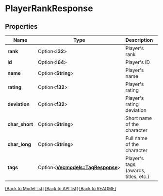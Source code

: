 # PlayerRankResponse

## Properties

Name | Type | Description | Notes
------------ | ------------- | ------------- | -------------
**rank** | Option<**i32**> | Player's rank | [optional]
**id** | Option<**i64**> | Player's ID | [optional]
**name** | Option<**String**> | Player's name | [optional]
**rating** | Option<**f32**> | Player's rating | [optional]
**deviation** | Option<**f32**> | Player's rating deviation | [optional]
**char_short** | Option<**String**> | Short name of the character | [optional]
**char_long** | Option<**String**> | Full name of the character | [optional]
**tags** | Option<[**Vec<models::TagResponse>**](TagResponse.md)> | Player's tags (awards, titles, etc.) | [optional]

[[Back to Model list]](../README.md#documentation-for-models) [[Back to API list]](../README.md#documentation-for-api-endpoints) [[Back to README]](../README.md)


